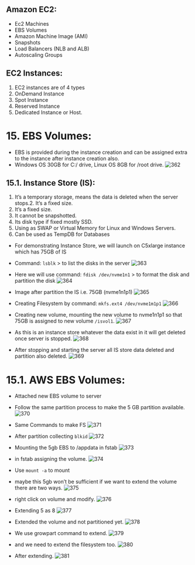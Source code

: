 ## Amazon EC2:

- Ec2 Machines
- EBS Volumes
- Amazon Machine Image (AMI)
- Snapshots
- Load Balancers (NLB and ALB)
- Autoscaling Groups

## EC2 Instances:

1. EC2 instances are of 4 types
2. OnDemand Instance
3. Spot Instance
4. Reserved Instance
5. Dedicated Instance or Host.

# 15. EBS Volumes:

- EBS is provided during the instance creation and can be assigned extra to the instance after instance creation also.
- Windows OS 30GB for C:/ drive, Linux OS 8GB for /root drive.
  ![362](https://github.com/DevopsAllInOne/01-AWS-2024/blob/main/Notes-Images/01-499/.png)

## 15.1. Instance Store (IS):

1. It’s a temporary storage, means the data is deleted when the server stops.2. It’s a fixed size.
2. It’s a fixed size.
3. It cannot be snapshotted.
4. Its disk type if fixed mostly SSD.
5. Using as SWAP or Virtual Memory for Linux and Windows Servers.
6. Can be used as TempDB for Databases

- For demonstrating Instance Store, we will launch on C5xlarge instance which has 75GB of IS
- Command: ```lsblk``` > to list the disks in the server
  ![363](https://github.com/DevopsAllInOne/01-AWS-2024/blob/main/Notes-Images/01-499/363.png)

- Here we will use command: ```fdisk /dev/nvme1n1``` > to format the disk and partition the disk
  ![364](https://github.com/DevopsAllInOne/01-AWS-2024/blob/main/Notes-Images/01-499/364.png)

- Image after partition the IS i.e. 75GB (nvme1n1p1)
  ![365](https://github.com/DevopsAllInOne/01-AWS-2024/blob/main/Notes-Images/01-499/365.png)

- Creating Filesystem by command: ```mkfs.ext4 /dev/nvme1m1p1```
  ![366](https://github.com/DevopsAllInOne/01-AWS-2024/blob/main/Notes-Images/01-499/366.png)

- Creating new volume, mounting the new volume to nvme1n1p1 so that 75GB is assigned to new volume ```/isvol1```.
  ![367](https://github.com/DevopsAllInOne/01-AWS-2024/blob/main/Notes-Images/01-499/367.png)

- As this is an instance store whatever the data exist in it will get deleted once server is stopped.
  ![368](https://github.com/DevopsAllInOne/01-AWS-2024/blob/main/Notes-Images/01-499/368.png)

- After stopping and starting the server all IS store data deleted and partition also deleted.
  ![369](https://github.com/DevopsAllInOne/01-AWS-2024/blob/main/Notes-Images/01-499/369.png)

# 15.1. AWS EBS Volumes:

- Attached new EBS volume to server
- Follow the same partition process to make the 5 GB partition available.
  ![370](https://github.com/DevopsAllInOne/01-AWS-2024/blob/main/Notes-Images/01-499/370.png)

- Same Commands to make FS
  ![371](https://github.com/DevopsAllInOne/01-AWS-2024/blob/main/Notes-Images/01-499/371.png)

- After partition collecting ```blkid```
  ![372](https://github.com/DevopsAllInOne/01-AWS-2024/blob/main/Notes-Images/01-499/372.png)

- Mounting the 5gb EBS to /appdata in fstab
  ![373](https://github.com/DevopsAllInOne/01-AWS-2024/blob/main/Notes-Images/01-499/373.png)

- in fstab assigning the volume.
  ![374](https://github.com/DevopsAllInOne/01-AWS-2024/blob/main/Notes-Images/01-499/374.png)

- Use ```mount -a``` to mount
- maybe this 5gb won’t be sufficient if we want to extend the volume there are two ways.
  ![375](https://github.com/DevopsAllInOne/01-AWS-2024/blob/main/Notes-Images/01-499/375.png)

- right click on volume and modify.
  ![376](https://github.com/DevopsAllInOne/01-AWS-2024/blob/main/Notes-Images/01-499/376.png)

- Extending 5 as 8
  ![377](https://github.com/DevopsAllInOne/01-AWS-2024/blob/main/Notes-Images/01-499/377.png)

- Extended the volume and not partitioned yet.
  ![378](https://github.com/DevopsAllInOne/01-AWS-2024/blob/main/Notes-Images/01-499/378.png)

- We use growpart command to extend.
  ![379](https://github.com/DevopsAllInOne/01-AWS-2024/blob/main/Notes-Images/01-499/379.png)

- and we need to extend the filesystem too.
  ![380](https://github.com/DevopsAllInOne/01-AWS-2024/blob/main/Notes-Images/01-499/380.png)

- After extending.
  ![381](https://github.com/DevopsAllInOne/01-AWS-2024/blob/main/Notes-Images/01-499/381.png)

